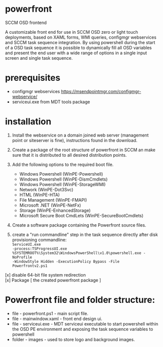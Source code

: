 # powerfront
SCCM OSD frontend

A customizable front end for use in SCCM OSD zero or light touch deployments, based on XAML forms, WMI queries, configmgr webservices and SCCM task sequence integration. 
By using powershell during the start of a OSD task sequence it is possible to dynamically fill all OSD variables and present the end user with a wide range of options in a single input screen and single task sequence.

# prerequisites 
- configmgr webservices https://msendpointmgr.com/configmgr-webservice/
- serviceui.exe from MDT tools package

# installation
1. Install the webservice on a domain joined web server (management point or siteserver is fine), instructions found in the download.
2. Create a package of the root structure of powerfront in SCCM an make sure that it is distributed to all desired distribution points.
3. Add the following options to the required boot file.
    - Windows Powershell (WInPE-Powershell)
    - Windows Powershell (WinPE-DismCmdlets)
    - Windows Powershell (WinPE-StorageWMI)
    - Network (WinPE-Dot3Svc)
    - HTML (WinPE-HTA)
    - File Management (WinPE-FMAPI)
    - Microsoft .NET (WinPE-NetFx)
    - Storage (WinPE-EnhancedStorage)
    - Microsoft Secure Boot CmdLets (WinPE-SecureBootCmdlets)
4. Create a software package containing the Powerfront source files.

5. create a "run commandline" step in the task sequence directly after disk provisioning
  commandline:<br>
  <code>ServiceUI.exe -process:TSProgressUI.exe %SYSTEMROOT%\System32\WindowsPowerShell\v1.0\powershell.exe -NoProfile -WindowStyle Hidden -ExecutionPolicy Bypass -File Powerfrontv2.ps1</code>

[x] disable 64-bit file system redirection<br>
[x] Package [ the created powerfront package ]<br>


# Powerfront file and folder structure:

- file - powerfront.ps1 - main script file.
- file - mainwindow.xaml - front end design ui.
- file - serviceui.exe - MDT serviceui executable to start powershell within the OSD PE environment and exposing the task sequence variables to powershell
- folder - images - used to store logo and background images.

